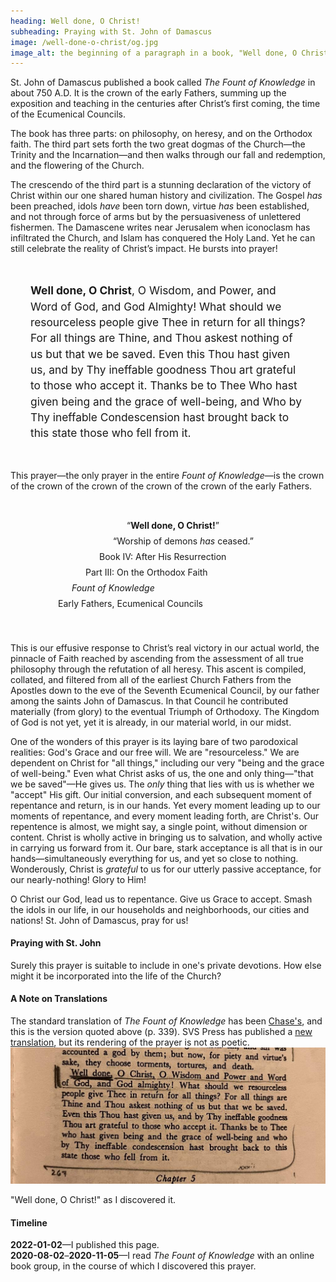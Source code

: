 ```yaml
---
heading: Well done, O Christ!
subheading: Praying with St. John of Damascus
image: /well-done-o-christ/og.jpg
image_alt: the beginning of a paragraph in a book, "Well done, O Christ!"
---
```


St. John of Damascus published a book called <i>The Fount of Knowledge</i> in
about 750 A.D. It is the crown of the early Fathers, summing up the exposition
and teaching in the centuries after Christ’s first coming, the time of the
Ecumenical Councils.

The book has three parts: on philosophy, on heresy, and on the Orthodox faith.
The third part sets forth the two great dogmas of the Church—the Trinity and
the Incarnation—and then walks through our fall and redemption, and the
flowering of the Church.

The crescendo of the third part is a stunning declaration of the victory of
Christ within our one shared human history and civilization. The Gospel _has_
been preached, idols _have_ been torn down, virtue _has_ been established, and
not through force of arms but by the persuasiveness of unlettered fishermen.
The Damascene writes near Jerusalem when iconoclasm has infiltrated the Church,
and Islam has conquered the Holy Land. Yet he can still celebrate the reality
of Christ’s impact. He bursts into prayer!

<div style="padding: 24pt; font-size: 13pt; line-height: 19pt;"><b>Well done, O
Christ</b>, O Wisdom, and Power, and Word of God, and God Almighty! What should
we resourceless people give Thee in return for all things? For all things are
Thine, and Thou askest nothing of us but that we be saved. Even this Thou hast
given us, and by Thy ineffable goodness Thou art grateful to those who accept
it. Thanks be to Thee Who hast given being and the grace of well-being, and Who
by Thy ineffable Condescension hast brought back to this state those who fell
from it.</div>

This prayer—the only prayer in the entire <i>Fount of Knowledge</i>—is the
crown of the crown of the crown of the crown of the crown of the early Fathers.

<div style="padding: 24pt;">
 <div style="padding-left: 35%; padding-bottom: 6pt;">&ldquo;<b>Well done, O Christ!</b>&rdquo;</div>
 <div style="padding-left: 30%; padding-bottom: 6pt;">&ldquo;Worship of demons <em>has</em> ceased.&rdquo;</div>
 <div style="padding-left: 25%; padding-bottom: 6pt;">Book IV: After His Resurrection</div>
 <div style="padding-left: 20%; padding-bottom: 6pt;">Part III: On the Orthodox Faith</div>
 <div style="padding-left: 15%; padding-bottom: 6pt;"><i>Fount of Knowledge</i></div>
 <div style="padding-left: 10%; padding-bottom: 6pt;">Early Fathers, Ecumenical Councils</div>
</div>

This is our effusive response to Christ’s real victory in our actual world, the
pinnacle of Faith reached by ascending from the assessment of all true
philosophy through the refutation of all heresy. This ascent is compiled,
collated, and filtered from all of the earliest Church Fathers from the
Apostles down to the eve of the Seventh Ecumenical Council, by our father among
the saints John of Damascus. In that Council he contributed materially (from
glory) to the eventual Triumph of Orthodoxy. The Kingdom of God is not yet, yet
it is already, in our material world, in our midst. 

One of the wonders of this prayer is its laying bare of two parodoxical
realities: God's Grace and our free will. We are "resourceless." We are
dependent on Christ for "all things," including our very "being and the grace
of well-being." Even what Christ asks of us, the one and only thing—"that we be
saved"—He gives us. The _only_ thing that lies with us is whether we "accept"
His gift. Our initial conversion, and each subsequent moment of repentance and
return, is in our hands. Yet every moment leading up to our moments of
repentance, and every moment leading forth, are Christ's. Our repentence is
almost, we might say, a single point, without dimension or content. Christ is
wholly active in bringing us to salvation, and wholly active in carrying us
forward from it. Our bare, stark acceptance is all that is in our
hands—simultaneously everything for us, and yet so close to nothing.
Wonderously, Christ is _grateful_ to us for our utterly passive acceptance, for
our nearly-nothing! Glory to Him!

O Christ our God, lead us to repentance. Give us Grace to accept. Smash the
idols in our life, in our households and neighborhoods, our cities and nations!
St. John of Damascus, pray for us!


#### Praying with St. John

Surely this prayer is suitable to include in one's private devotions. How else
might it be incorporated into the life of the Church?


#### A Note on Translations

The standard translation of <i>The Fount of Knowledge</i> has been
[Chase's](https://www.cuapress.org/9780813209685/writings/), and this is the
version quoted above (p. 339). SVS Press has published a [new
translation](https://svspress.com/on-the-orthodox-faith-volume-3-of-the-fount-of-knowledge-pps-62/),
but its rendering of the prayer is not as poetic. <a
href="well-done-o-christ.jpg"> <img src="well-done-o-christ.small.jpg"> </a>
<div class="caption">"Well done, O Christ!" as I discovered it.</div>


#### Timeline

**2022-01-02**&mdash;I published this page.  
**2020-08-02**&ndash;**2020-11-05**&mdash;I read <i>The Fount of Knowledge</i> with an online book group, in the course of which I discovered this prayer.
